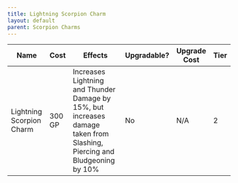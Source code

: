 ```yaml
---
title: Lightning Scorpion Charm
layout: default
parent: Scorpion Charms
---
```

| Name                     | Cost   | Effects                                                                                                                  | Upgradable? | Upgrade Cost | Tier |
| ------------------------ | ------ | ------------------------------------------------------------------------------------------------------------------------ | ----------- | ------------ | ---- |
| Lightning Scorpion Charm | 300 GP | Increases Lightning and Thunder Damage by 15%, but increases damage taken from Slashing, Piercing and Bludgeoning by 10% | No          | N/A          | 2    |